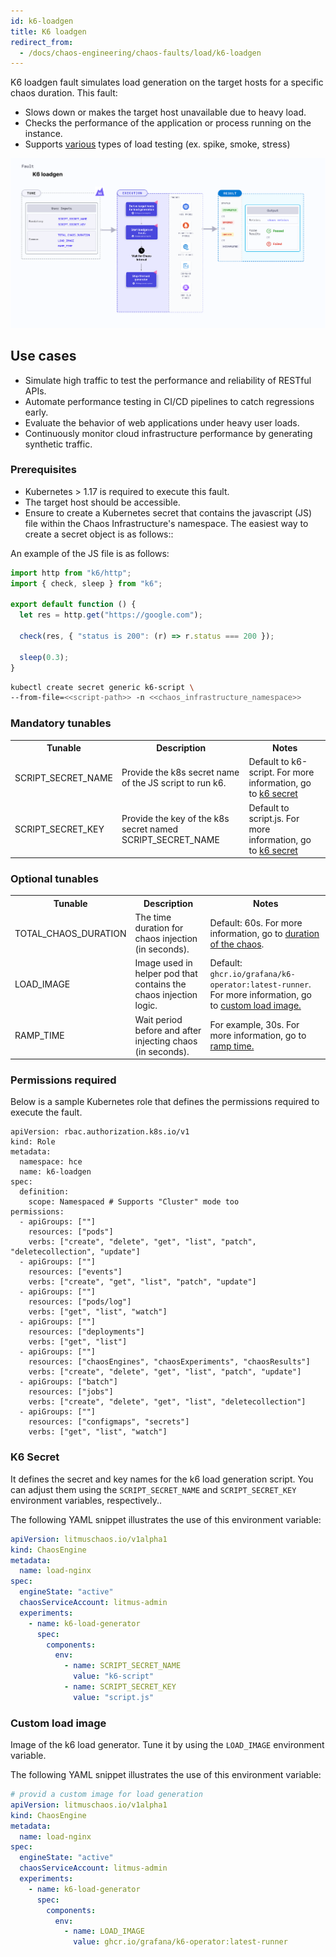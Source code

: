 ```yaml
---
id: k6-loadgen
title: K6 loadgen
redirect_from:
  - /docs/chaos-engineering/chaos-faults/load/k6-loadgen
---
```


K6 loadgen fault simulates load generation on the target hosts for a specific chaos duration. This fault:

- Slows down or makes the target host unavailable due to heavy load.
- Checks the performance of the application or process running on the instance.
- Supports [various](https://grafana.com/docs/k6/latest/testing-guides/test-types/) types of load testing (ex. spike, smoke, stress)

![k6 Loadgen Chaos](./static/images/k6-loadgen.png)

## Use cases

- Simulate high traffic to test the performance and reliability of RESTful APIs.
- Automate performance testing in CI/CD pipelines to catch regressions early.
- Evaluate the behavior of web applications under heavy user loads.
- Continuously monitor cloud infrastructure performance by generating synthetic traffic.

### Prerequisites

- Kubernetes > 1.17 is required to execute this fault.
- The target host should be accessible.
- Ensure to create a Kubernetes secret that contains the javascript (JS) file within the Chaos Infrastructure's namespace. The easiest way to create a secret object is as follows::

An example of the JS file is as follows:

```javascript
import http from "k6/http";
import { check, sleep } from "k6";

export default function () {
  let res = http.get("https://google.com");

  check(res, { "status is 200": (r) => r.status === 200 });

  sleep(0.3);
}
```

```bash
kubectl create secret generic k6-script \
--from-file=<<script-path>> -n <<chaos_infrastructure_namespace>>
```

### Mandatory tunables

   <table>
        <tr>
            <th> Tunable </th>
            <th> Description </th>
            <th> Notes </th>
        </tr>
        <tr>
            <td> SCRIPT_SECRET_NAME </td>
            <td> Provide the k8s secret name of the JS script to run k6. </td>
            <td> Default to k6-script. For more information, go to <a href="#k6-secret"> k6 secret</a></td>
        </tr>
        <tr>
            <td> SCRIPT_SECRET_KEY </td>
            <td> Provide the key of the k8s secret named SCRIPT_SECRET_NAME </td>
            <td> Default to script.js. For more information, go to <a href="#k6-secret"> k6 secret</a></td>
        </tr>
    </table>

### Optional tunables

   <table>
        <tr>
            <th> Tunable </th>
            <th> Description </th>
            <th> Notes </th>
        </tr>
        <tr>
            <td> TOTAL_CHAOS_DURATION </td>
            <td> The time duration for chaos injection (in seconds). </td>
            <td> Default: 60s. For more information, go to <a href="/docs/chaos-engineering/use-harness-ce/chaos-faults/common-tunables-for-all-faults#duration-of-the-chaos">duration of the chaos</a>.</td>
        </tr>
        <tr>
            <td> LOAD_IMAGE </td>
            <td> Image used in helper pod that contains the chaos injection logic. </td>
            <td> Default: <code>ghcr.io/grafana/k6-operator:latest-runner</code>. For more information, go to <a href="#custom-load-image"> custom load image.</a></td>
        </tr>
        <tr>
            <td> RAMP_TIME </td>
            <td> Wait period before and after injecting chaos (in seconds). </td>
            <td> For example, 30s. For more information, go to <a href="/docs/chaos-engineering/use-harness-ce/chaos-faults/common-tunables-for-all-faults#ramp-time"> ramp time.</a></td>
        </tr>
    </table>

### Permissions required

Below is a sample Kubernetes role that defines the permissions required to execute the fault.

```
apiVersion: rbac.authorization.k8s.io/v1
kind: Role
metadata:
  namespace: hce
  name: k6-loadgen
spec:
  definition:
    scope: Namespaced # Supports "Cluster" mode too
permissions:
  - apiGroups: [""]
    resources: ["pods"]
    verbs: ["create", "delete", "get", "list", "patch", "deletecollection", "update"]
  - apiGroups: [""]
    resources: ["events"]
    verbs: ["create", "get", "list", "patch", "update"]
  - apiGroups: [""]
    resources: ["pods/log"]
    verbs: ["get", "list", "watch"]
  - apiGroups: [""]
    resources: ["deployments"]
    verbs: ["get", "list"]
  - apiGroups: [""]
    resources: ["chaosEngines", "chaosExperiments", "chaosResults"]
    verbs: ["create", "delete", "get", "list", "patch", "update"]
  - apiGroups: ["batch"]
    resources: ["jobs"]
    verbs: ["create", "delete", "get", "list", "deletecollection"]
  - apiGroups: [""]
    resources: ["configmaps", "secrets"]
    verbs: ["get", "list", "watch"]
```

### K6 Secret

It defines the secret and key names for the k6 load generation script. You can adjust them using the `SCRIPT_SECRET_NAME` and `SCRIPT_SECRET_KEY` environment variables, respectively..

The following YAML snippet illustrates the use of this environment variable:

[embedmd]: # "./static/manifests/k6-loadgen-chaos/k6-secret.yaml yaml"

```yaml
apiVersion: litmuschaos.io/v1alpha1
kind: ChaosEngine
metadata:
  name: load-nginx
spec:
  engineState: "active"
  chaosServiceAccount: litmus-admin
  experiments:
    - name: k6-load-generator
      spec:
        components:
          env:
            - name: SCRIPT_SECRET_NAME
              value: "k6-script"
            - name: SCRIPT_SECRET_KEY
              value: "script.js"
```

### Custom load image

Image of the k6 load generator. Tune it by using the `LOAD_IMAGE` environment variable.

The following YAML snippet illustrates the use of this environment variable:

[embedmd]: # "./static/manifests/k6-loadgen-chaos/load-image.yaml yaml"

```yaml
# provid a custom image for load generation
apiVersion: litmuschaos.io/v1alpha1
kind: ChaosEngine
metadata:
  name: load-nginx
spec:
  engineState: "active"
  chaosServiceAccount: litmus-admin
  experiments:
    - name: k6-load-generator
      spec:
        components:
          env:
            - name: LOAD_IMAGE
              value: ghcr.io/grafana/k6-operator:latest-runner
```
